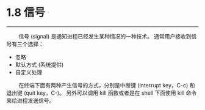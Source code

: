 # 1.8 信号
***

&emsp;&emsp;
信号 (signal) 是通知进程已经发生某种情况的一种技术。
通常用户接收到信号有三个选择：

+ 忽略
+ 默认方式 (系统提供)
+ 自定义处理

&emsp;&emsp;
在终端下面有两种产生信号的方式，分别是中断键 (interrupt key，C-c) 和退出键 (quit key，C-\)。
另外可以调用 kill 函数或者是在 shell 下面使用 kill 命令来给进程发送信号。